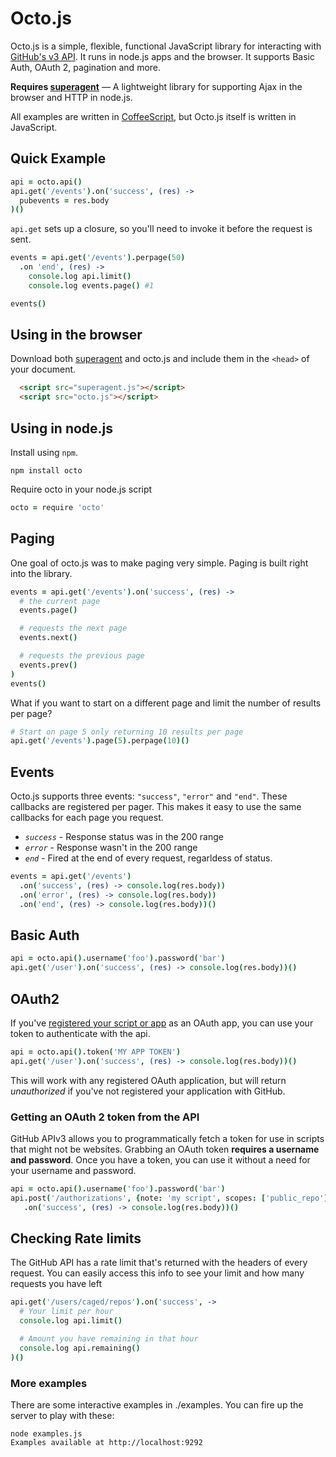 # Octo.js

Octo.js is a simple, flexible, functional JavaScript library for interacting with [GitHub's v3 API](http://developer.github.com/v3).  It runs in node.js apps and the browser.  It supports Basic Auth, OAuth 2, pagination and more.

**Requires [superagent](https://github.com/visionmedia/superagent)** &mdash; A lightweight library for supporting Ajax in the browser and HTTP in node.js.

All examples are written in [CoffeeScript](http://coffeescript.org), but Octo.js itself is written in JavaScript.

## Quick Example

``` coffeescript
api = octo.api()
api.get('/events').on('success', (res) ->
  pubevents = res.body
)()
```

`api.get` sets up a closure, so you'll need to invoke it before the request is sent.

``` coffeescript
events = api.get('/events').perpage(50)
  .on 'end', (res) ->
    console.log api.limit()
    console.log events.page() #1

events()
```

## Using in the browser

Download both [superagent](https://github.com/visionmedia/superagent) and octo.js and include them in the `<head>` of your document.

``` html
  <script src="superagent.js"></script>
  <script src="octo.js"></script>
```

## Using in node.js
Install using `npm`.

``` shell
npm install octo
```
Require octo in your node.js script

```coffeescript
octo = require 'octo'
```

## Paging
One goal of octo.js was to make paging very simple.  Paging is built right into the library.

``` coffeescript
events = api.get('/events').on('success', (res) ->
  # the current page
  events.page()

  # requests the next page
  events.next()

  # requests the previous page
  events.prev()
)
events()
```

What if you want to start on a different page and limit the number of results per page?

```coffeescript
# Start on page 5 only returning 10 results per page
api.get('/events').page(5).perpage(10)()
```

## Events
Octo.js supports three events: `"success"`, `"error"` and `"end"`.  These callbacks are registered per pager.  This makes it easy to use the same callbacks for each page you request.

* *`success`* - Response status was in the 200 range
* *`error`* - Response wasn't in the 200 range
* *`end`* - Fired at the end of every request, regarldess of status.

```coffeescript
events = api.get('/events')
  .on('success', (res) -> console.log(res.body))
  .on('error', (res) -> console.log(res.body))
  .on('end', (res) -> console.log(res.body))()
```

## Basic Auth
``` coffeescript
api = octo.api().username('foo').password('bar')
api.get('/user').on('success', (res) -> console.log(res.body))()
```

## OAuth2
If you've [registered your script or app](https://github.com/settings/applications/new) as an OAuth app, you can use your token to authenticate with the api.

```coffeescript
api = octo.api().token('MY APP TOKEN')
api.get('/user').on('success', (res) -> console.log(res.body))()
```

This will work with any registered OAuth application, but will return *unauthorized* if you've not registered your application with GitHub.

### Getting an OAuth 2 token from the API
GitHub APIv3 allows you to programmatically fetch a token for use in scripts that might not be websites.  Grabbing an OAuth token **requires a username and password**.  Once you have a token, you can use it without a need for your username and password.

```coffeescript
api = octo.api().username('foo').password('bar')
api.post('/authorizations', {note: 'my script', scopes: ['public_repo']})
   .on('success', (res) -> console.log(res.body))()
```

## Checking Rate limits
The GitHub API has a rate limit that's returned with the headers of every request.  You can easily access this info to see your limit and how many requests you have left

```coffeescript
api.get('/users/caged/repos').on('success', ->
  # Your limit per hour
  console.log api.limit()

  # Amount you have remaining in that hour
  console.log api.remaining()
)()
```

### More examples

There are some interactive examples in ./examples.  You can fire up the server to play with these:

```
node examples.js
Examples available at http://localhost:9292
```
